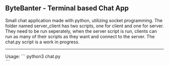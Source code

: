 <h2> ByteBanter - Terminal based Chat App </h2>
Small chat application made with python, utilizing socket programming.
The folder named server_client has two scripts, one for client and one for server. They need to be run seperately, when the server script is run, clients can run as many of their scripts as they want and connect to the server. The chat.py script is a work in progress.
<hr/>
Usage:
```
python3 chat.py <address> <port>
```
